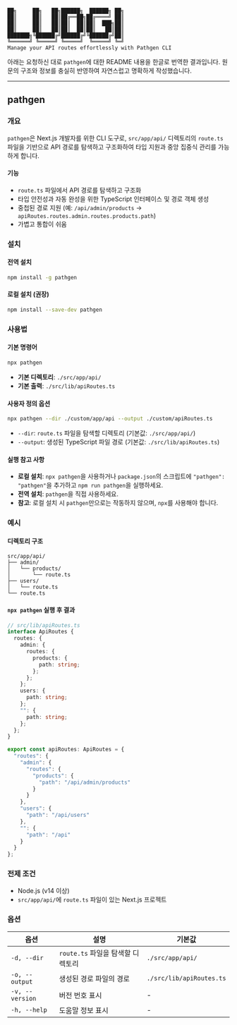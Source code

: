 ```
██╗     ██╗   ██╗██████╗  ██████╗ ██╗
██║     ██║   ██║██╔══██╗██╔════╝ ██║
██║     ██║   ██║██║  ██║██║  ███╗██║
██║     ██║   ██║██║  ██║██║   ██║██║
███████╗╚██████╔╝██████╔╝╚██████╔╝██║
╚══════╝ ╚═════╝ ╚═════╝  ╚═════╝ ╚═╝
Manage your API routes effortlessly with Pathgen CLI
```

아래는 요청하신 대로 `pathgen`에 대한 README 내용을 한글로 번역한 결과입니다. 원문의 구조와 정보를 충실히 반영하여 자연스럽고 명확하게 작성했습니다.

---

## pathgen

### 개요
`pathgen`은 Next.js 개발자를 위한 CLI 도구로, `src/app/api/` 디렉토리의 `route.ts` 파일을 기반으로 API 경로를 탐색하고 구조화하여 타입 지원과 중앙 집중식 관리를 가능하게 합니다.

#### 기능
- `route.ts` 파일에서 API 경로를 탐색하고 구조화
- 타입 안전성과 자동 완성을 위한 TypeScript 인터페이스 및 경로 객체 생성
- 중첩된 경로 지원 (예: `/api/admin/products` → `apiRoutes.routes.admin.routes.products.path`)
- 가볍고 통합이 쉬움

### 설치
#### 전역 설치
```bash
npm install -g pathgen
```

#### 로컬 설치 (권장)
```bash
npm install --save-dev pathgen
```

### 사용법
#### 기본 명령어
```bash
npx pathgen
```
- **기본 디렉토리**: `./src/app/api/`
- **기본 출력**: `./src/lib/apiRoutes.ts`

#### 사용자 정의 옵션
```bash
npx pathgen --dir ./custom/app/api --output ./custom/apiRoutes.ts
```
- `--dir`: `route.ts` 파일을 탐색할 디렉토리 (기본값: `./src/app/api/`)
- `--output`: 생성된 TypeScript 파일 경로 (기본값: `./src/lib/apiRoutes.ts`)

#### 실행 참고 사항
- **로컬 설치**: `npx pathgen`을 사용하거나 `package.json`의 스크립트에 `"pathgen": "pathgen"`을 추가하고 `npm run pathgen`을 실행하세요.
- **전역 설치**: `pathgen`을 직접 사용하세요.
- **참고**: 로컬 설치 시 `pathgen`만으로는 작동하지 않으며, `npx`를 사용해야 합니다.

### 예시
#### 디렉토리 구조
```
src/app/api/
├── admin/
│   └── products/
│       └── route.ts
├── users/
│   └── route.ts
└── route.ts
```

#### `npx pathgen` 실행 후 결과
```typescript
// src/lib/apiRoutes.ts
interface ApiRoutes {
  routes: {
    admin: {
      routes: {
        products: {
          path: string;
        };
      };
    };
    users: {
      path: string;
    };
    "": {
      path: string;
    };
  };
}

export const apiRoutes: ApiRoutes = {
  "routes": {
    "admin": {
      "routes": {
        "products": {
          "path": "/api/admin/products"
        }
      }
    },
    "users": {
      "path": "/api/users"
    },
    "": {
      "path": "/api"
    }
  }
};
```

### 전제 조건
- Node.js (v14 이상)
- `src/app/api/`에 `route.ts` 파일이 있는 Next.js 프로젝트

### 옵션
| 옵션           | 설명                                     | 기본값                |
|----------------|------------------------------------------|-----------------------|
| `-d, --dir`    | `route.ts` 파일을 탐색할 디렉토리         | `./src/app/api/`      |
| `-o, --output` | 생성된 경로 파일의 경로                  | `./src/lib/apiRoutes.ts` |
| `-v, --version`| 버전 번호 표시                           | -                     |
| `-h, --help`   | 도움말 정보 표시                         | -                     |
